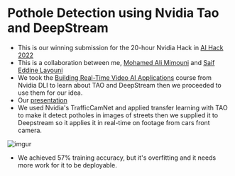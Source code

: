 # Pothole Detection using Nvidia Tao and DeepStream
- This is our winning submission for the 20-hour Nvidia Hack in [AI Hack 2022](https://ai-hack-tunisia.com/)
- This is a collaboration between me, [Mohamed Ali Mimouni](https://github.com/MedAliMimouni) and [Saif Eddine Layouni](https://github.com/saiflayouni)
- We took the [Building Real-Time Video AI Applications](https://courses.nvidia.com/courses/course-v1:DLI+S-IV-01+V1/) course
from Nvidia DLI to learn about TAO and DeepStream then we proceeded to use them for our idea.
- Our [presentation](https://github.com/MelekElloumi/Pothole-Detection-Nvidia-AI-Hack-2022/blob/main/presentation_pdf.pdf)
- We used Nvidia's TrafficCamNet and applied transfer learning with TAO to make it detect potholes in images of streets then
we supplied it to Deepstream so it applies it in real-time on footage from cars front camera.

![imgur](https://i.imgur.com/LAdZMtV.png)

- We achieved 57% training accuracy, but it's overfitting and it needs more work for it to be deployable.
